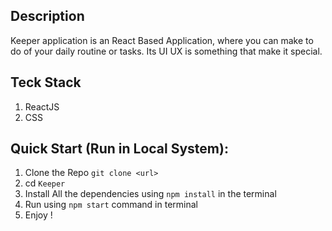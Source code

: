 ## Description
Keeper application is an React Based Application, where you can make to do of your daily routine or tasks. Its UI UX is something that make it special.

## Teck Stack
1. ReactJS
2. CSS

## Quick Start (Run in Local System): 
1. Clone the Repo `git clone <url>`
2. cd `Keeper`
3. Install All the dependencies using `npm install` in the terminal
4. Run using `npm start` command in terminal
5. Enjoy !

